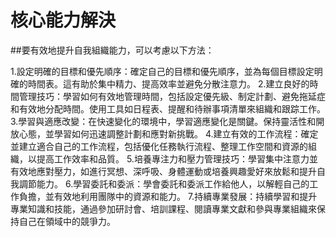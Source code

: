 # 核心能力解決
  ##要有效地提升自我組織能力，可以考慮以下方法：
  
  1.設定明確的目標和優先順序：確定自己的目標和優先順序，並為每個目標設定明確的時間表。這有助於集中精力、提高效率並避免分散注意力。
  2.建立良好的時間管理技巧：學習如何有效地管理時間，包括設定優先級、制定計劃、避免拖延症和有效地分配時間。使用工具如日程表、提醒和待辦事項清單來組織和跟踪工作。
  3.學習與適應改變：在快速變化的環境中，學習適應變化是關鍵。保持靈活性和開放心態，並學習如何迅速調整計劃和應對新挑戰。
  4.建立有效的工作流程：確定並建立適合自己的工作流程，包括優化任務執行流程、整理工作空間和資源的組織，以提高工作效率和品質。
  5.培養專注力和壓力管理技巧：學習集中注意力並有效地應對壓力，如進行冥想、深呼吸、身體運動或培養興趣愛好來放鬆和提升自我調節能力。
  6.學習委託和委派：學會委託和委派工作給他人，以解輕自己的工作負擔，並有效地利用團隊中的資源和能力。
  7.持續專業發展：持續學習和提升專業知識和技能，通過參加研討會、培訓課程、閱讀專業文獻和參與專業組織來保持自己在領域中的競爭力。
